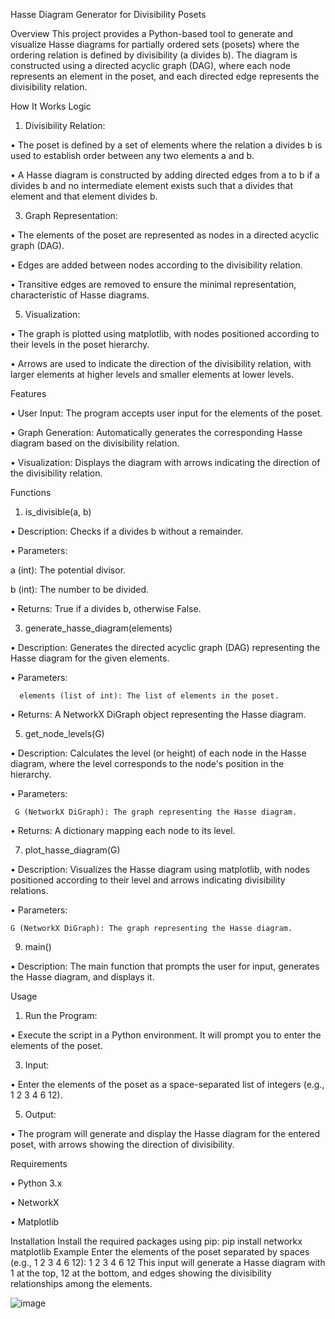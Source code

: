 Hasse Diagram Generator for Divisibility Posets

Overview
This project provides a Python-based tool to generate and visualize Hasse diagrams for partially ordered sets (posets) where the ordering relation is defined by divisibility (a divides b). The diagram is constructed using a directed acyclic graph (DAG), where each node represents an element in the poset, and each directed edge represents the divisibility relation.

How It Works
Logic
1.	Divisibility Relation:

•	The poset is defined by a set of elements where the relation a divides b is used to establish order between any two elements a and b.

•	A Hasse diagram is constructed by adding directed edges from a to b if a divides b and no intermediate element exists such that a divides that element and that element divides b.

3.	Graph Representation:
   
•	The elements of the poset are represented as nodes in a directed acyclic graph (DAG).

•	Edges are added between nodes according to the divisibility relation.

•	Transitive edges are removed to ensure the minimal representation, characteristic of Hasse diagrams.

5.	Visualization:
   
•	The graph is plotted using matplotlib, with nodes positioned according to their levels in the poset hierarchy.

•	Arrows are used to indicate the direction of the divisibility relation, with larger elements at higher levels and smaller elements at lower levels.

Features

•	User Input: The program accepts user input for the elements of the poset.

•	Graph Generation: Automatically generates the corresponding Hasse diagram based on the divisibility relation.

•	Visualization: Displays the diagram with arrows indicating the direction of the divisibility relation.

Functions

1.	 is_divisible(a, b)
   
•	Description: Checks if a divides b without a remainder.

•	Parameters:

   a (int): The potential divisor.
   
   b (int): The number to be divided.
   
•	Returns: True if a divides b, otherwise False.


3.	 generate_hasse_diagram(elements)

•	Description: Generates the directed acyclic graph (DAG) representing the Hasse diagram for the given elements.

•	Parameters:

      elements (list of int): The list of elements in the poset.
      
•	Returns: A NetworkX DiGraph object representing the Hasse diagram.


5.	 get_node_levels(G)
   
•	Description: Calculates the level (or height) of each node in the Hasse diagram, where the level corresponds to the node's position in the hierarchy.

•	Parameters:

     G (NetworkX DiGraph): The graph representing the Hasse diagram.
     
•	Returns: A dictionary mapping each node to its level.


7.	plot_hasse_diagram(G)

•	Description: Visualizes the Hasse diagram using matplotlib, with nodes positioned according to their level and arrows indicating divisibility relations.

•	Parameters:

    G (NetworkX DiGraph): The graph representing the Hasse diagram.
   

9.	main()
    
•	Description: The main function that prompts the user for input, generates the Hasse diagram, and displays it.

Usage

1.	Run the Program:
   
•	Execute the script in a Python environment. It will prompt you to enter the elements of the poset.

3.	Input:
   
•	Enter the elements of the poset as a space-separated list of integers (e.g., 1 2 3 4 6 12).

5.	Output:
   
•	The program will generate and display the Hasse diagram for the entered poset, with arrows showing the direction of divisibility.

Requirements

•	Python 3.x

•	NetworkX

•	Matplotlib

Installation
Install the required packages using pip:
 pip install networkx matplotlib
Example
Enter the elements of the poset separated by spaces (e.g., 1 2 3 4 6 12): 1 2 3 4 6 12
This input will generate a Hasse diagram with 1 at the top, 12 at the bottom, and edges showing the divisibility relationships among the elements.
 
![image](https://github.com/user-attachments/assets/9ee1ef82-285d-4354-af80-1b3c8e87d8ed)

